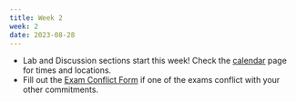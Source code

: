 ```yaml
---
title: Week 2
week: 2
date: 2023-08-28
---
```


- Lab and Discussion sections start this week! Check the [calendar](calendar) page for times and locations. 
- Fill out the [Exam Conflict Form](https://edstem.org/us/courses/42657/discussion/3361044) if one of the exams conflict with your other commitments.